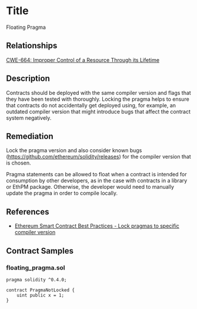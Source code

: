 # Title 
Floating Pragma 

## Relationships
[CWE-664: Improper Control of a Resource Through its Lifetime](https://cwe.mitre.org/data/definitions/664.html)

## Description 

Contracts should be deployed with the same compiler version and flags that they have been tested with thoroughly. Locking the pragma helps to ensure that contracts do not accidentally get deployed using, for example, an outdated compiler version that might introduce bugs that affect the contract system negatively.

## Remediation

Lock the pragma version and also consider known bugs (https://github.com/ethereum/solidity/releases) for the compiler version that is chosen. 

Pragma statements can be allowed to float when a contract is intended for consumption by other developers, as in the case with contracts in a library or EthPM package. Otherwise, the developer would need to manually update the pragma in order to compile locally.

## References 
- [Ethereum Smart Contract Best Practices - Lock pragmas to specific compiler version](https://consensys.github.io/smart-contract-best-practices/recommendations/#lock-pragmas-to-specific-compiler-version)



## Contract Samples
### floating_pragma.sol
```solidity
pragma solidity ^0.4.0;

contract PragmaNotLocked {
    uint public x = 1;
}

```
